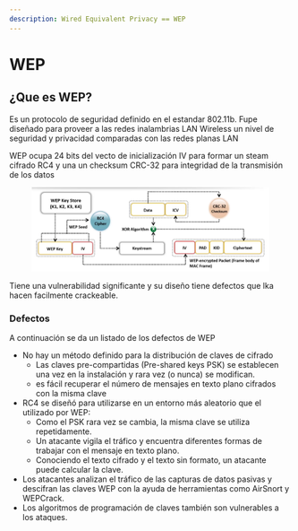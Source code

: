 ```yaml
---
description: Wired Equivalent Privacy == WEP
---
```


# WEP

## ¿Que es WEP?

Es un protocolo de seguridad definido en el estandar 802.11b. Fupe diseñado para proveer a las redes inalambrias LAN Wireless un nivel de seguridad y privacidad comparadas con las redes planas LAN

WEP ocupa 24 bits del vecto de inicialización IV para formar un steam cifrado RC4 y una un checksum CRC-32 para integridad de la transmisión de los datos

<figure><img src="../../.gitbook/assets/image (2).png" alt=""><figcaption></figcaption></figure>

Tiene una vulnerabilidad significante y su diseño tiene defectos que lka hacen facilmente crackeable.

### Defectos

A continuación se da un listado de los defectos de WEP

* No hay un método definido para la distribución de claves de cifrado
  * Las claves pre-compartidas (Pre-shared keys PSK) se establecen una vez en la instalación y rara vez (o nunca) se modifican.
  * es fácil recuperar el número de mensajes en texto plano cifrados con la misma clave
* RC4 se diseñó para utilizarse en un entorno más aleatorio que el utilizado por WEP:&#x20;
  * Como el PSK rara vez se cambia, la misma clave se utiliza repetidamente.&#x20;
  * Un atacante vigila el tráfico y encuentra diferentes formas de trabajar con el mensaje en texto plano.&#x20;
  * Conociendo el texto cifrado y el texto sin formato, un atacante puede calcular la clave.
* Los atacantes analizan el tráfico de las capturas de datos pasivas y descifran las claves WEP con la ayuda de herramientas como AirSnort y WEPCrack.&#x20;
* Los algoritmos de programación de claves también son vulnerables a los ataques.
